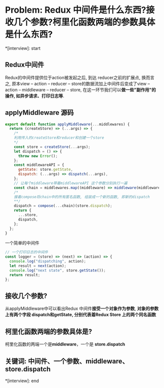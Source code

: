 # Problem: Redux 中间件是什么东西?接收几个参数?柯里化函数两端的参数具体是什么东西?

*[interview]: start

## Redux中间件
Redux的中间件提供位于action被发起之后, 到达 reducer之前的扩展点, 换而言之, 原本view – action – reducer – store的数据流加上中间件后变成了view – action – middleware – reducer – store, 在这一环节我们可以**做一些"副作用"的操作, 如异步请求、打印日志等**.

## applyMiddleware 源码
```js
export default function applyMiddleware(...middlewares) {
  return (createStore) => (...args) => {
    /*
    利用传入的createStore和reducer和创建一个store
    */ 
    const store = createStore(...args);
    let dispatch = () => {
      throw new Error();
    };
    const middlewareAPI = {
      getState: store.getState,
      dispatch: (...args) => dispatch(...args),
    };
    // 让每个middleware带着middlewareAPI 这个参数分别执行一遍
    const chain = middlewares.map((middleware) => middleware(middlewareAPI));
    /*
    接着compose将chain中的所有匿名函数, 组装成一个新的函数, 即新的dispatch
    **/ 
    dispatch = compose(...chain)(store.dispatch);
    return {
      ...store,
      dispatch,
    };
  };
}
```
一个简单的中间件
```js
// 一个打印日志的中间件
const logger = (store) => (next) => (action) => {
  console.log("dispatching", action);
  let result = next(action);
  console.log("next state", store.getState());
  return result;
};
```
## 接收几个参数?
从applyMiddleware中可以看出Redux 中间件**接受一个对象作为参数**, **对象的参数上有两个字段 dispatch和getState, 分别代表着Redux Store 上的两个同名函数**

## 柯里化函数两端的参数具体是?
柯里化函数的两端一个是**middleware**，一个是 **store.dispatch**

## 关键词: 中间件、一个参数、middleware、store.dispatch
*[interview]: end

